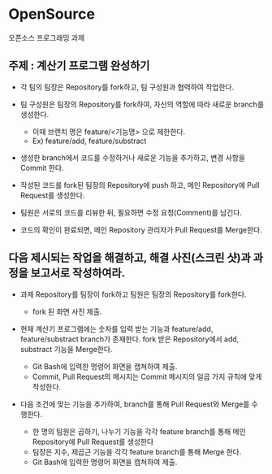 # OpenSource
오픈소스 프로그래밍 과제


## 주제 : 계산기 프로그램 완성하기

- 각 팀의 팀장은 Repository를 fork하고, 팀 구성원과 협력하여 작업한다.
- 팀 구성원은 팀장의 Repository를 fork하여, 자신의 역할에 따라 새로운 branch를 생성한다.
	- 이때 브랜치 명은 feature/<기능명> 으로 제한한다.
	- Ex) feature/add, feature/substract
   
- 생성한 branch에서 코드를 수정하거나 새로운 기능을 추가하고, 변경 사항을 Commit 한다.
- 작성된 코드를 fork된 팀장의 Repository에 push 하고, 메인 Repository에 Pull Request를 생성한다.
- 팀원은 서로의 코드를 리뷰한 뒤, 필요하면 수정 요청(Comment)를 남긴다.
- 코드의 확인이 완료되면, 메인 Repository 관리자가 Pull Request를 Merge한다.


## 다음 제시되는 작업을 해결하고, 해결 사진(스크린 샷)과 과정을 보고서로 작성하여라.
- 과제 Repository를 팀장이 fork하고 팀원은 팀장의 Repository를 fork한다.
	- fork 된 화면 사진 제출.

- 현재 계산기 프로그램에는 숫자를 입력 받는 기능과 feature/add, feature/substract branch가  존재한다. fork 받은 Repository에서 add, substract 기능을 Merge한다.
  	-  Git Bash에 입력한 명령어 화면을 캡쳐하여 제출.
	- Commit, Pull Request의 메시지는 Commit 메시지의 일곱 가지 규칙에 맞게 작성한다.

- 다음 조건에 맞는 기능을 추가하여, branch를 통해 Pull Request와 Merge를 수행한다.
	- 한 명의 팀원은 곱하기, 나누기 기능을 각각 feature branch를 통해 메인 Repository에 Pull Request를 생성한다
	- 팀장은 지수, 제곱근 기능을 각각 feature branch를 통해 Merge 한다.
	- Git Bash에 입력한 명령어 화면을 캡쳐하여 제출.
